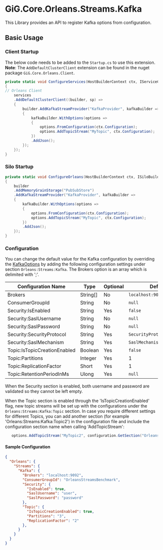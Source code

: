 # GiG.Core.Orleans.Streams.Kafka

This Library provides an API to register Kafka options from configuration.

## Basic Usage

### Client Startup

The below code needs to be added to the `Startup.cs` to use this extension.
**Note**: The `AddDefaultClusterClient` extension can be found in the nuget package ```GiG.Core.Orleans.Client```.

```csharp
private static void ConfigureServices(HostBuilderContext ctx, IServiceCollection services)
{
// Orleans Client
    services
    .AddDefaultClusterClient((builder, sp) =>
    {
        builder.AddKafkaStreamProvider("KafkaProvider", kafkaBuilder =>
        {
            kafkaBuilder.WithOptions(options =>
            {
                options.FromConfiguration(ctx.Configuration);
                options.AddTopicStream("MyTopic", ctx.Configuration);                                
            })
            .AddJson();
        });
    });
}  

```
### Silo Startup

```csharp
private static void ConfigureOrleans(HostBuilderContext ctx, ISiloBuilder builder)
{
    builder
    .AddMemoryGrainStorage("PubSubStore")    
    .AddKafkaStreamProvider("KafkaProvider", kafkaBuilder =>
    {
        kafkaBuilder.WithOptions(options =>
        {
            options.FromConfiguration(ctx.Configuration);
            options.AddTopicStream("MyTopic", ctx.Configuration);
        })
        .AddJson();
    });
}      
```

### Configuration

You can change the default value for the Kafka configuration by overriding the [KafkaOptions](../src/GiG.Core.Orleans.Streams.Kafka/Configurations/KafkaOptions.cs) by adding the following configuration settings under section `Orleans:Streams:Kafka`. The Brokers option is an array which is delimited with ';'.

| Configuration Name           | Type     | Optional | Default Value                    |
|------------------------------|----------|----------|----------------------------------|
| Brokers                      | String[] | No       | `localhost:9092`                 |
| ConsumerGroupId              | String   | No       | `null`                           |
| Security:IsEnabled           | String   | Yes      | `false`                          |
| Security:SaslUsername        | String   | No       | `null`                           |
| Security:SaslPassword        | String   | No       | `null`                           |
| Security:SecurityProtocol    | String   | Yes      | `SecurityProtocol.SaslPlaintext` |
| Security:SaslMechanism       | String   | Yes      | `SaslMechanism.Plain`            |
| Topic:IsTopicCreationEnabled | Boolean  | Yes      | `false`          			    |
| Topic:Partitions             | Integer  | Yes      | 1                                |
| Topic:ReplicationFactor      | Short    | Yes      | 1                                |
| Topic:RetentionPeriodInMs    | Ulong    | Yes      | `null`                           |

When the Security section is enabled, both username and password are validated so they cannot be left empty.

When the Topic section is enabled through the 'IsTopicCreationEnabled' flag,  new topic streams will be set up with the configurations under the `Orleans:Streams:Kafka:Topic` section.
In case you require different settings for different Topics, you can add another section (for example 'Orleans:Streams:Kafka:Topic2') in the configuration file and include the configuration section name when calling 'AddTopicStream':

```csharp
   options.AddTopicStream("MyTopic2", configuration.GetSection("Orleans:Streams:Kafka:Topic2"));          
```
#### Sample Configuration

```json
{
  "Orleans": {    
    "Streams": {
      "Kafka": {
        "Brokers": "localhost:9092",
        "ConsumerGroupId": "OrleansStreamsBenchmark",
        "Security": {
          "IsEnabled": true,
          "SaslUsername": "user",
          "SaslPassword": "password"
        }, 
        "Topic": {
          "IsTopicCreationEnabled": true,
          "Partitions": "3",
          "ReplicationFactor": "2"
        },
      }
    }
  }
}
```
